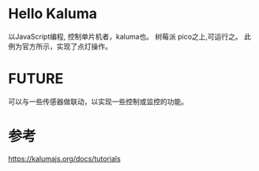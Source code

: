 # Hello Kaluma

以JavaScript编程, 控制单片机者，kaluma也。
树莓派 pico之上,可运行之。
此例为官方所示，实现了点灯操作。

# FUTURE
可以与一些传感器做联动，以实现一些控制或监控的功能。

# 参考

https://kalumajs.org/docs/tutorials

